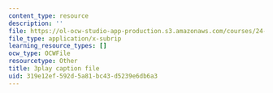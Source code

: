 ```yaml
---
content_type: resource
description: ''
file: https://ol-ocw-studio-app-production.s3.amazonaws.com/courses/24-908-creole-language-and-caribbean-identities-spring-2017/319e12ef592d5a81bc43d5239e6db6a3_1Ukb9KNTNkA.vtt
file_type: application/x-subrip
learning_resource_types: []
ocw_type: OCWFile
resourcetype: Other
title: 3play caption file
uid: 319e12ef-592d-5a81-bc43-d5239e6db6a3
---
```

